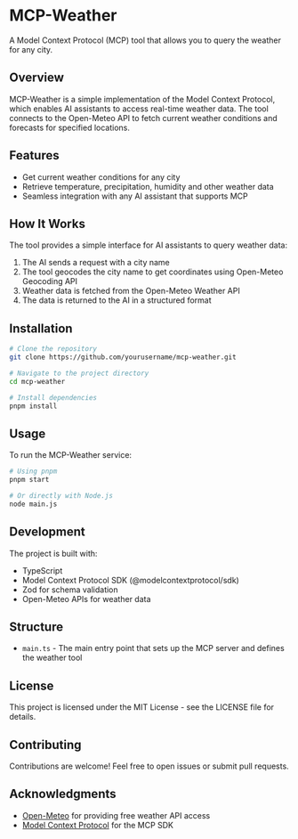 # MCP-Weather

A Model Context Protocol (MCP) tool that allows you to query the weather for any city.

## Overview

MCP-Weather is a simple implementation of the Model Context Protocol, which enables AI assistants to access real-time weather data. The tool connects to the Open-Meteo API to fetch current weather conditions and forecasts for specified locations.

## Features

- Get current weather conditions for any city
- Retrieve temperature, precipitation, humidity and other weather data
- Seamless integration with any AI assistant that supports MCP

## How It Works

The tool provides a simple interface for AI assistants to query weather data:

1. The AI sends a request with a city name
2. The tool geocodes the city name to get coordinates using Open-Meteo Geocoding API
3. Weather data is fetched from the Open-Meteo Weather API
4. The data is returned to the AI in a structured format

## Installation

```bash
# Clone the repository
git clone https://github.com/yourusername/mcp-weather.git

# Navigate to the project directory
cd mcp-weather

# Install dependencies
pnpm install
```

## Usage

To run the MCP-Weather service:

```bash
# Using pnpm
pnpm start

# Or directly with Node.js
node main.js
```

## Development

The project is built with:

- TypeScript
- Model Context Protocol SDK (@modelcontextprotocol/sdk)
- Zod for schema validation
- Open-Meteo APIs for weather data

## Structure

- `main.ts` - The main entry point that sets up the MCP server and defines the weather tool

## License

This project is licensed under the MIT License - see the LICENSE file for details.

## Contributing

Contributions are welcome! Feel free to open issues or submit pull requests.

## Acknowledgments

- [Open-Meteo](https://open-meteo.com/) for providing free weather API access
- [Model Context Protocol](https://github.com/anthropics/model-context-protocol) for the MCP SDK
